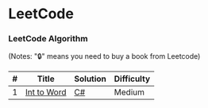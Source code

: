 
LeetCode
========

### LeetCode Algorithm

(Notes: "🔒" means you need to buy a book from Leetcode)


| # | Title | Solution | Difficulty |
|---| ----- | -------- | ---------- |
|1|[Int to Word ](https://leetcode.com/problems/largest-number-after-mutating-substring/) | [C#]()|Medium|
